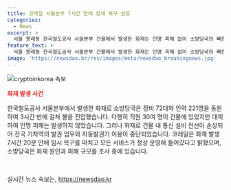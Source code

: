 ```yaml
---
title: 코레일 서울본부 7시간 만에 장애 복구 완료
categories:
  - News
excerpt: >
  서울 봉래동 한국철도공사 서울본부 건물에서 발생한 화재는 인명 피해 없이 소방당국의 빠른 대응으로 3시간 반 만에 꺼졌습니다. 임시 복구를 통해 기차역의 발권 업무와 자동발권기 이용이 중단됐으나, 오후 5시쯤 모든 서비스가 정상화되었습니다. 소방당국은 원인과 피해 규모를 조사 중이며, 추가 소식은 YTN에서 확인 가능합니다.
feature_text: >
  서울 봉래동 한국철도공사 서울본부 건물에서 발생한 화재는 인명 피해 없이 소방당국의 빠른 대응으로 3시간 반 만에 꺼졌습니다. 임시 복구를 통해 기차역의 발권 업무와 자동발권기 이용이 중단됐으나, 오후 5시쯤 모든 서비스가 정상화되었습니다. 소방당국은 원인과 피해 규모를 조사 중이며, 추가 소식은 YTN에서 확인 가능합니다.
image: 'https://newsdao.kr/res/images/meta/newsdao_breakingnews.jpg'
---
```


<p><img src="https://newsdao.kr/res/images/meta/newsdao_breakingnews.jpg" alt="cryptoinkorea 속보" /></p>

<p><b><span style="color: #ee2323;">화재 발생 사건</span></b></p>

<p>한국철도공사 서울본부에서 발생한 화재로 소방당국은 장비 72대와 인력 221명을 동원하여 3시간 반에 걸쳐 불을 진압했습니다. 다행히 직원 30여 명이 건물에 있었지만 대피하여 인명 피해는 발생하지 않았습니다. 그러나 화재로 건물 내 통신 설비 전선이 손상되어 전국 기차역의 발권 업무와 자동발권기 이용이 중단되었습니다. 코레일은 화재 발생 7시간 20분 만에 임시 복구를 마치고 모든 서비스가 정상 운영에 들어갔다고 밝혔으며, 소방당국은 화재 원인과 피해 규모를 조사 중에 있습니다.</p>

<p data-ke-size="size16">&nbsp;</p>
실시간 뉴스 속보는, <a href="https://newsdao.kr" rel="dofollow">https://newsdao.kr</a>


